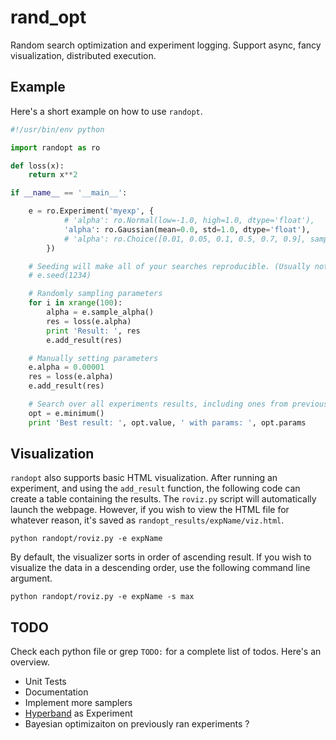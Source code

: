 # rand_opt
Random search optimization and experiment logging. Support async, fancy visualization, distributed execution.

## Example
Here's a short example on how to use `randopt`.

```python
#!/usr/bin/env python

import randopt as ro

def loss(x):
    return x**2

if __name__ == '__main__':

    e = ro.Experiment('myexp', {
            # 'alpha': ro.Normal(low=-1.0, high=1.0, dtype='float'),
            'alpha': ro.Gaussian(mean=0.0, std=1.0, dtype='float'),
            # 'alpha': ro.Choice([0.01, 0.05, 0.1, 0.5, 0.7, 0.9], sampler=ro.Uniform()),
        })

    # Seeding will make all of your searches reproducible. (Usually not wanted)
    # e.seed(1234)

    # Randomly sampling parameters
    for i in xrange(100):
        alpha = e.sample_alpha()
        res = loss(e.alpha)
        print 'Result: ', res
        e.add_result(res)

    # Manually setting parameters
    e.alpha = 0.00001
    res = loss(e.alpha)
    e.add_result(res)

    # Search over all experiments results, including ones from previous runs
    opt = e.minimum()
    print 'Best result: ', opt.value, ' with params: ', opt.params
```

## Visualization
`randopt` also supports basic HTML visualization. After running an experiment, and using the `add_result` function, the following code can create a table containing the results. The `roviz.py` script will automatically launch the webpage. However, if you wish to view the HTML file for whatever reason, it's saved as `randopt_results/expName/viz.html`.

`python randopt/roviz.py -e expName`

By default, the visualizer sorts in order of ascending result. If you wish to visualize the data in a descending order, use the following command line argument.

`python randopt/roviz.py -e expName -s max`

## TODO

Check each python file or grep `TODO:` for a complete list of todos. Here's an overview.

* Unit Tests
* Documentation
* Implement more samplers
* [Hyperband](http://www.argmin.net/2016/06/23/hyperband/) as Experiment
* Bayesian optimizaiton on previously ran experiments ?
